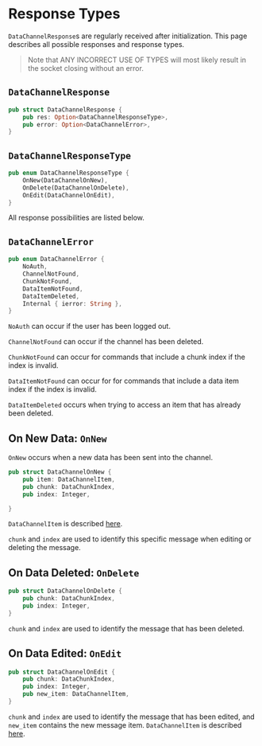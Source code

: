 # Response Types

`DataChannelResponse`s are regularly received after initialization.
This page describes all possible responses and response types.

> Note that ANY INCORRECT USE OF TYPES will most likely result in the socket closing without an error.

## `DataChannelResponse`

```rust
pub struct DataChannelResponse {
    pub res: Option<DataChannelResponseType>,
    pub error: Option<DataChannelError>,
}
```

## `DataChannelResponseType`

```rust
pub enum DataChannelResponseType {
    OnNew(DataChannelOnNew),
    OnDelete(DataChannelOnDelete),
    OnEdit(DataChannelOnEdit),
}
```

All response possibilities are listed below.

## `DataChannelError`

```rust
pub enum DataChannelError {
    NoAuth,
    ChannelNotFound,
    ChunkNotFound,
    DataItemNotFound,
    DataItemDeleted,
    Internal { ierror: String },
}
```

`NoAuth` can occur if the user has been logged out.

`ChannelNotFound` can occur if the channel has been deleted.

`ChunkNotFound` can occur for commands that include a chunk index if the index is invalid.

`DataItemNotFound` can occur for for commands that include a data item index if the index is invalid.

`DataItemDeleted` occurs when trying to access an item that has already been deleted.

## On New Data: `OnNew`

`OnNew` occurs when a new data has been sent into the channel.

```rust
pub struct DataChannelOnNew {
    pub item: DataChannelItem,
    pub chunk: DataChunkIndex,
    pub index: Integer,

}
```

`DataChannelItem` is described [here](./messages/message.md).

`chunk` and `index` are used to identify this specific message when editing or deleting the message.

## On Data Deleted: `OnDelete`

```rust
pub struct DataChannelOnDelete {
    pub chunk: DataChunkIndex,
    pub index: Integer,
}
```

`chunk` and `index` are used to identify the message that has been deleted.

## On Data Edited: `OnEdit`

```rust
pub struct DataChannelOnEdit {
    pub chunk: DataChunkIndex,
    pub index: Integer,
    pub new_item: DataChannelItem,
}
```

`chunk` and `index` are used to identify the message that has been edited, and `new_item` contains the new message item.
`DataChannelItem` is described [here](./messages/message.md).

